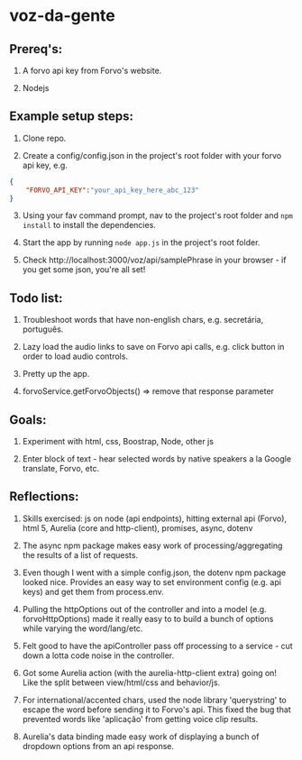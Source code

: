 ﻿# voz-da-gente

## Prereq's:

1. A forvo api key from Forvo's website.

2. Nodejs

## Example setup steps:
1. Clone repo.

2. Create a config/config.json in the project's root folder with your forvo api key, e.g.
```json
{
    "FORVO_API_KEY":"your_api_key_here_abc_123"
}
```
3. Using your fav command prompt, nav to the project's root folder and `npm install` to install the dependencies.

4. Start the app by running `node app.js` in the project's root folder.

5. Check http://localhost:3000/voz/api/samplePhrase in your browser - if you get some json, you're all set!

## Todo list:
1. Troubleshoot words that have non-english chars, e.g. secretária, português.

2. Lazy load the audio links to save on Forvo api calls, e.g. click button in order to load audio controls.

3. Pretty up the app.

4. forvoService.getForvoObjects() => remove that response parameter

## Goals: 

1. Experiment with html, css, Boostrap, Node, other js

2. Enter block of text - hear selected words by native speakers a la Google translate, Forvo, etc.

## Reflections:
1. Skills exercised: js on node (api endpoints), hitting external api (Forvo), html 5, Aurelia (core and http-client), promises, async, dotenv 

2. The async npm package makes easy work of processing/aggregating the results of a list of requests.

3. Even though I went with a simple config.json, the dotenv npm package looked nice. Provides an easy way to set environment config (e.g. api keys) and get them from process.env.

4. Pulling the httpOptions out of the controller and into a model (e.g. forvoHttpOptions) made it really easy to to build a bunch of options while varying the word/lang/etc.

5. Felt good to have the apiController pass off processing to a service - cut down a lotta code noise in the controller.

6. Got some Aurelia action (with the aurelia-http-client extra) going on! Like the split between view/html/css and behavior/js.

7. For international/accented chars, used the node library 'querystring' to escape the word before sending it to Forvo's api. This fixed the bug that prevented words like 'aplicação' from getting voice clip results.

8. Aurelia's data binding made easy work of displaying a bunch of dropdown options from an api response.
